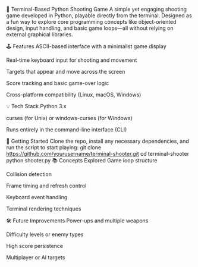 🎯 Terminal-Based Python Shooting Game
A simple yet engaging shooting game developed in Python, playable directly from the terminal. Designed as a fun way to explore core programming concepts like object-oriented design, input handling, and basic game loops—all without relying on external graphical libraries.

🕹️ Features
ASCII-based interface with a minimalist game display

Real-time keyboard input for shooting and movement

Targets that appear and move across the screen

Score tracking and basic game-over logic

Cross-platform compatibility (Linux, macOS, Windows)

💡 Tech Stack
Python 3.x

curses (for Unix) or windows-curses (for Windows)

Runs entirely in the command-line interface (CLI)

🚀 Getting Started
Clone the repo, install any necessary dependencies, and run the script to start playing:
git clone https://github.com/yourusername/terminal-shooter.git
cd terminal-shooter
python shooter.py
📚 Concepts Explored
Game loop structure

Collision detection

Frame timing and refresh control

Keyboard event handling

Terminal rendering techniques

🛠️ Future Improvements
Power-ups and multiple weapons

Difficulty levels or enemy types

High score persistence

Multiplayer or AI targets

